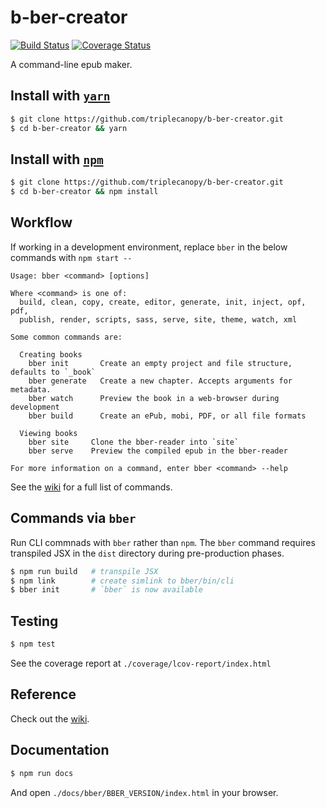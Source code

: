 # b-ber-creator

[![Build Status](https://travis-ci.com/triplecanopy/b-ber-creator.svg?token=d5sXqMpXEby4v8y2wENP&branch=master)](https://travis-ci.com/triplecanopy/b-ber-creator)
[![Coverage Status](https://coveralls.io/repos/triplecanopy/b-ber-creator/badge.svg?branch=master)](https://coveralls.io/r/<account>/<repository>?branch=master)


A command-line epub maker.

## Install with [`yarn`](https://yarnpkg.com/)

```bash
$ git clone https://github.com/triplecanopy/b-ber-creator.git
$ cd b-ber-creator && yarn
```

## Install with [`npm`](https://www.npmjs.com/)

```bash
$ git clone https://github.com/triplecanopy/b-ber-creator.git
$ cd b-ber-creator && npm install
```

## Workflow

If working in a development environment, replace `bber` in the below commands with `npm start --`

```
Usage: bber <command> [options]

Where <command> is one of:
  build, clean, copy, create, editor, generate, init, inject, opf, pdf,
  publish, render, scripts, sass, serve, site, theme, watch, xml

Some common commands are:

  Creating books
    bber init       Create an empty project and file structure, defaults to `_book`
    bber generate   Create a new chapter. Accepts arguments for metadata.
    bber watch      Preview the book in a web-browser during development
    bber build      Create an ePub, mobi, PDF, or all file formats

  Viewing books
    bber site     Clone the bber-reader into `site`
    bber serve    Preview the compiled epub in the bber-reader

For more information on a command, enter bber <command> --help
```

See the [wiki](https://github.com/triplecanopy/b-ber-creator/wiki/CLI-Command-List#full-command-list) for a full list of commands.

## Commands via `bber`

Run CLI commnads with `bber` rather than `npm`. The `bber` command requires transpiled JSX in the `dist` directory during pre-production phases.

```bash
$ npm run build   # transpile JSX
$ npm link        # create simlink to bber/bin/cli
$ bber init       # `bber` is now available
```

## Testing

```bash
$ npm test
```

See the coverage report at `./coverage/lcov-report/index.html`

## Reference

Check out the [wiki](https://github.com/triplecanopy/b-ber-creator/wiki).

## Documentation

```bash
$ npm run docs
```

And open `./docs/bber/BBER_VERSION/index.html` in your browser.
